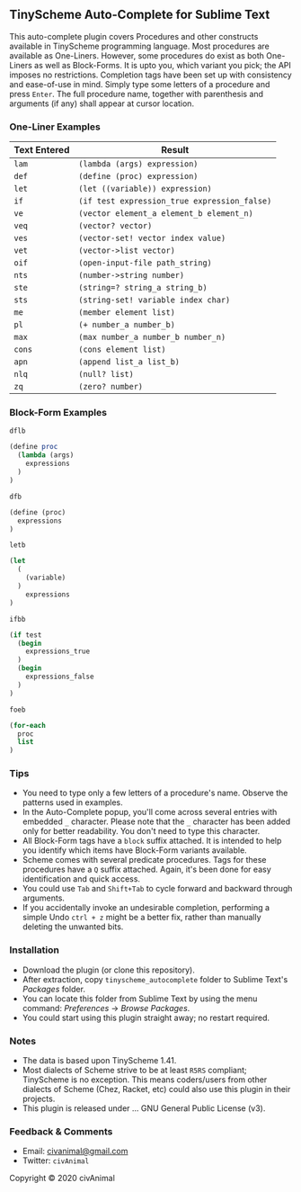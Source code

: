 ## TinyScheme Auto-Complete for Sublime Text

This auto-complete plugin covers Procedures and other constructs available in TinyScheme programming language. Most procedures are available as One-Liners. However, some procedures do exist as both One-Liners as well as Block-Forms. It is upto you, which variant you pick; the API imposes no restrictions. Completion tags have been set up with consistency and ease-of-use in mind. Simply type some letters of a procedure and press `Enter`. The full procedure name, together with parenthesis and arguments (if any) shall appear at cursor location.


### One-Liner Examples

 Text Entered  |  Result
-------------- | -------------------------------------------------
 `lam`         | `(lambda (args) expression)`
 `def`         | `(define (proc) expression)`
 `let`         | `(let ((variable)) expression)`
 `if`          | `(if test expression_true expression_false)`
 `ve`          | `(vector element_a element_b element_n)`
 `veq`         | `(vector? vector)`
 `ves`         | `(vector-set! vector index value)`
 `vet`         | `(vector->list vector)`
 `oif`         | `(open-input-file path_string)`
 `nts`         | `(number->string number)`
 `ste`         | `(string=? string_a string_b)`
 `sts`         | `(string-set! variable index char)`
 `me`          | `(member element list)`
 `pl`          | `(+ number_a number_b)`
 `max`         | `(max number_a number_b number_n)`
 `cons`        | `(cons element list)`
 `apn`         | `(append list_a list_b)`
 `nlq`         | `(null? list)`
 `zq`          | `(zero? number)`


### Block-Form Examples

`dflb`
```scheme
(define proc
  (lambda (args)
    expressions
  )
)
```

`dfb`
```scheme
(define (proc)
  expressions
)
```

`letb`
```scheme
(let
  (
    (variable)
  )
    expressions
)
```

`ifbb`
```scheme
(if test
  (begin
    expressions_true
  )
  (begin
    expressions_false
  )
)
```

`foeb`
```scheme
(for-each
  proc
  list
)
```


### Tips

* You need to type only a few letters of a procedure's name. Observe the patterns used in examples.
* In the Auto-Complete popup, you'll come across several entries with embedded `_` character. Please note that the `_` character has been added only for better readability. You don't need to type this character.
* All Block-Form tags have a `block` suffix attached. It is intended to help you identify which items have Block-Form variants available.
* Scheme comes with several predicate procedures. Tags for these procedures have a `Q` suffix attached. Again, it's been done for easy identification and quick access.
* You could use `Tab` and `Shift+Tab` to cycle forward and backward through arguments.
* If you accidentally invoke an undesirable completion, performing a simple Undo `ctrl + z` might be a better fix, rather than manually deleting the unwanted bits.


### Installation

* Download the plugin (or clone this repository).
* After extraction, copy `tinyscheme_autocomplete` folder to Sublime Text's _Packages_ folder.
* You can locate this folder from Sublime Text by using the menu command: _Preferences_ → _Browse Packages_.
* You could start using this plugin straight away; no restart required.


### Notes

* The data is based upon TinyScheme 1.41.
* Most dialects of Scheme strive to be at least `R5RS` compliant; TinyScheme is no exception. This means coders/users from other dialects of Scheme (Chez, Racket, etc) could also use this plugin in their projects.
* This plugin is released under ... GNU General Public License (v3).


### Feedback & Comments

* Email:     civanimal@gmail.com
* Twitter:  `civAnimal`


Copyright © 2020 civAnimal
